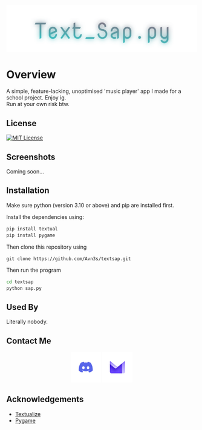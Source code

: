 <p align="center">
<img src="https://github.com/Avn3s/textsap/blob/master/Text_Sap.py.svg", width=700>
</p>

# Overview

A simple, feature-lacking, unoptimised 'music player' app I made for a school project.
Enjoy ig.
<br>
Run at your own risk btw.


## License


[![MIT License](https://img.shields.io/badge/License-MIT-green.svg)](https://choosealicense.com/licenses/mit/)



## Screenshots

Coming soon...


## Installation

Make sure python (version 3.10 or above) and pip are installed first.

Install the dependencies using:
```bash
pip install textual
pip install pygame
```

Then clone this repository using

```git
git clone https://github.com/Avn3s/textsap.git
```

Then run the program
```bash
cd textsap
python sap.py
```

    
## Used By

Literally nobody.

## Contact Me
<p align="center">
<a href="https://discordapp.com/users/1195015190807326853"><img src="https://github.com/Avn3s/textsap/blob/master/discord.png" width="80" height="80"></img></a>
<a href="mailto:astarcys7@proton.me"><img src="https://github.com/Avn3s/textsap/blob/master/mail.png" width="80" height="80"></img></a>

</p>


## Acknowledgements

 - [Textualize](https://https://www.textualize.io/)
 - [Pygame](https://www.pygame.org/docs/)
